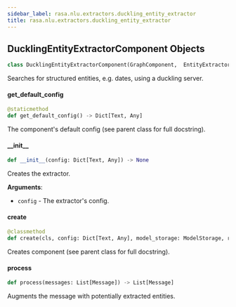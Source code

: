 ```yaml
---
sidebar_label: rasa.nlu.extractors.duckling_entity_extractor
title: rasa.nlu.extractors.duckling_entity_extractor
---
```

## DucklingEntityExtractorComponent Objects

```python
class DucklingEntityExtractorComponent(GraphComponent,  EntityExtractorMixin)
```

Searches for structured entities, e.g. dates, using a duckling server.

#### get\_default\_config

```python
@staticmethod
def get_default_config() -> Dict[Text, Any]
```

The component&#x27;s default config (see parent class for full docstring).

#### \_\_init\_\_

```python
def __init__(config: Dict[Text, Any]) -> None
```

Creates the extractor.

**Arguments**:

- `config` - The extractor&#x27;s config.

#### create

```python
@classmethod
def create(cls, config: Dict[Text, Any], model_storage: ModelStorage, resource: Resource, execution_context: ExecutionContext) -> DucklingEntityExtractorComponent
```

Creates component (see parent class for full docstring).

#### process

```python
def process(messages: List[Message]) -> List[Message]
```

Augments the message with potentially extracted entities.

